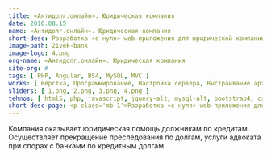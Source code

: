 ```yaml
---
title: «Антидолг.онлайн». Юридическая компания
date: 2016.08.15
name: «Антидолг.онлайн». Юридическая компания
short-desc: Разработка «с нуля» web-приложения для юридической компании «Антидолг.онлайн».
image-path: 21vek-bank
image-logo: 4.png
org-name: «Антидолг.онлайн». Юридическая компания
site-org: #
tags: [ PHP, Angular, BS4, MySQL, MVC ]
works: [ Верстка, Программирование, Настройка сервера, Выстраивание архитектуры проекта ]
sliders: [ 1.png, 2.png, 3.png, 4.png ]
tehnos: [ html5, php, javascript, jquery-alt, mysql-alt, bootstrap4, css3, sass, less, webpack, angular ]
short-desc-page: <p class='mb-1'>Разработка «с нуля» web-приложения для юридической компании «Антидолг.онлайн».</p><p class='mb-1'>Основные особенности:</p><ul class='mb-1'><li class='mb-1'>сверх легкий и качественно проработанный дизайн</li><li class='mb-1'>полный адаптивный интерфейс на Angular</li><li class='mb-1'>личный кабинет администратора с возможностью просмотра данных пользователей, информации договорам в работе и другой различной информации</li><li class='mb-1'>интеграция кабинета администратора с CRM системой Bitrix24</li><li class='mb-1'>проработка архитектуры web-приложения</li><li class='mb-1'>интеграция с различными сервисами по API</li><li class='mb-1'>смс-оповещения для пользователей при смене статуса по делу</li><li class='mb-1'>регламентные задания по обновлению данных по делу из Bitrix24</li><li class='mb-1'>логирование всех действий администратора</li></ul>
---
```

<p>Компания оказывает юридическая помощь должникам по кредитам. Осуществляет прекращение преследования по долгам, услуги адвоката при спорах с банками по кредитным долгам<p>
	





